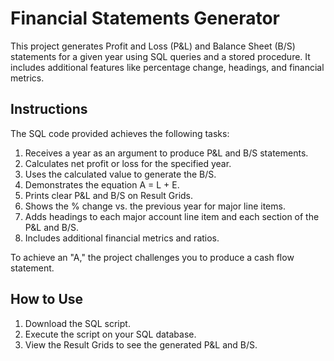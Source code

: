# Financial Statements Generator

This project generates Profit and Loss (P&L) and Balance Sheet (B/S) statements for a given year using SQL queries and a stored procedure. It includes additional features like percentage change, headings, and financial metrics.

## Instructions

The SQL code provided achieves the following tasks:

1. Receives a year as an argument to produce P&L and B/S statements.
2. Calculates net profit or loss for the specified year.
3. Uses the calculated value to generate the B/S.
4. Demonstrates the equation A = L + E.
5. Prints clear P&L and B/S on Result Grids.
6. Shows the % change vs. the previous year for major line items.
7. Adds headings to each major account line item and each section of the P&L and B/S.
8. Includes additional financial metrics and ratios.

To achieve an "A," the project challenges you to produce a cash flow statement.

## How to Use

1. Download the SQL script.
2. Execute the script on your SQL database.
3. View the Result Grids to see the generated P&L and B/S.

